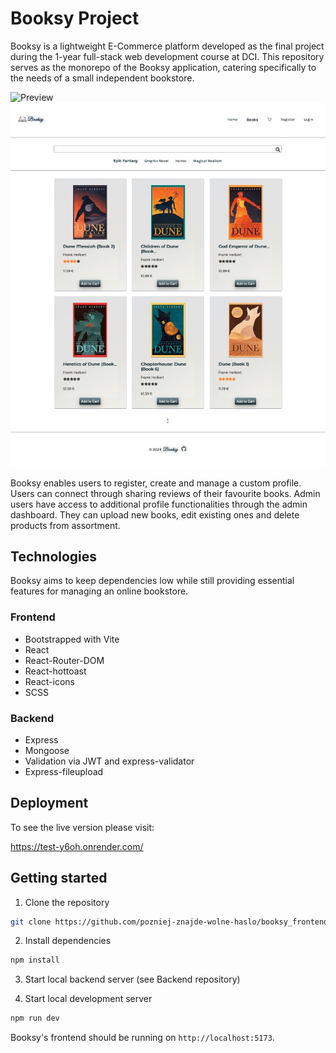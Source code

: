 # Booksy Project

Booksy is a lightweight E-Commerce platform developed as the final project during the 1-year full-stack web development course at DCI. This repository serves as the monorepo of the Booksy application, catering specifically to the needs of a small independent bookstore.

![Preview](./booksy_frontend/public/readmeImage_1.jpg)
![Preview](./booksy_frontend/public/readmeImage_2.jpg)

Booksy enables users to register, create and manage a custom profile. Users can connect through sharing reviews of their favourite books. Admin users have access to additional profile functionalities through the admin dashboard. They can upload new books, edit existing ones and delete products from assortment.

## Technologies

Booksy aims to keep dependencies low while still providing essential features for managing an online bookstore.

### Frontend

- Bootstrapped with Vite
- React
- React-Router-DOM
- React-hottoast
- React-icons
- SCSS

### Backend

- Express
- Mongoose
- Validation via JWT and express-validator
- Express-fileupload

## Deployment

To see the live version please visit:

https://test-y6oh.onrender.com/

## Getting started

1. Clone the repository

```bash
git clone https://github.com/pozniej-znajde-wolne-haslo/booksy_frontend.git
```

2. Install dependencies

```bash
npm install
```

3. Start local backend server (see Backend repository)

4. Start local development server

```bash
npm run dev
```

Booksy's frontend should be running on `http://localhost:5173`.
